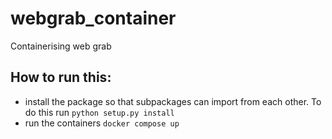 # webgrab_container
Containerising web grab


## How to run this:
- install the package so that subpackages can import from each other. To do this run `python setup.py install`
- run the containers `docker compose up`
